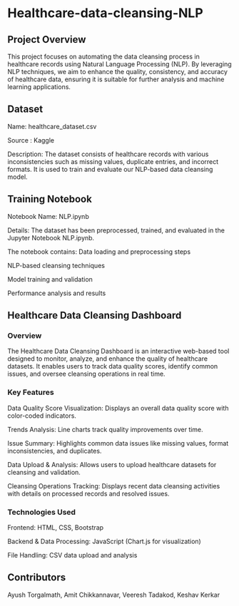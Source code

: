 # Healthcare-data-cleansing-NLP

## Project Overview
This project focuses on automating the data cleansing process in healthcare records using Natural Language Processing (NLP). By leveraging NLP techniques, we aim to enhance the quality, consistency, and accuracy of healthcare data, ensuring it is suitable for further analysis and machine learning applications.

## Dataset
Name: healthcare_dataset.csv

Source : Kaggle

Description: The dataset consists of healthcare records with various inconsistencies such as missing values, duplicate entries, and incorrect formats. It is used to train and evaluate our NLP-based data cleansing model.


## Training Notebook
Notebook Name: NLP.ipynb

Details: The dataset has been preprocessed, trained, and evaluated in the Jupyter Notebook NLP.ipynb. 

The notebook contains:
Data loading and preprocessing steps

NLP-based cleansing techniques

Model training and validation

Performance analysis and results

## Healthcare Data Cleansing Dashboard

### Overview

The Healthcare Data Cleansing Dashboard is an interactive web-based tool designed to monitor, analyze, and enhance the quality of healthcare datasets. It enables users to track data quality scores, identify common issues, and oversee cleansing operations in real time.


### Key Features

Data Quality Score Visualization: Displays an overall data quality score with color-coded indicators.

Trends Analysis: Line charts track quality improvements over time.

Issue Summary: Highlights common data issues like missing values, format inconsistencies, and duplicates.

Data Upload & Analysis: Allows users to upload healthcare datasets for cleansing and validation.

Cleansing Operations Tracking: Displays recent data cleansing activities with details on processed records and resolved issues.


### Technologies Used

Frontend: HTML, CSS, Bootstrap

Backend & Data Processing: JavaScript (Chart.js for visualization)

File Handling: CSV data upload and analysis

## Contributors
Ayush Torgalmath,
Amit Chikkannavar,
Veeresh Tadakod,
Keshav Kerkar
